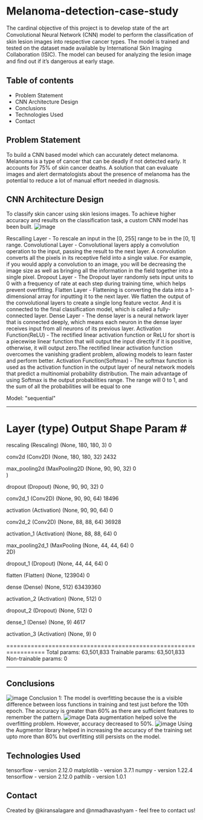 # Melanoma-detection-case-study

The cardinal objective of this project is to develop state of the art Convolutional Neural Network (CNN) model to perform the classiﬁcation of skin lesion images into respective cancer types. The model is trained and tested on the dataset made available by International Skin Imaging Collaboration (ISIC). The model can beused for analyzing the lesion image and ﬁnd out if it’s dangerous at early stage.

## Table of contents
* Problem Statement
* CNN Architecture Design
* Conclusions
* Technologies Used
* Contact

## Problem Statement
To build a CNN based model which can accurately detect melanoma. Melanoma is a type of cancer that can be deadly if not detected early. It accounts for 75% of skin cancer deaths. A solution that can evaluate images and alert dermatologists about the presence of melanoma has the potential to reduce a lot of manual effort needed in diagnosis.

## CNN Architecture Design
To classify skin cancer using skin lesions images. To achieve higher accuracy and results on the classification task, a custom CNN model has been built.
![image](https://user-images.githubusercontent.com/121044079/231839702-406d6dd8-8e57-4cbb-ace9-346845a9c15c.png)

Rescalling Layer - To rescale an input in the [0, 255] range to be in the [0, 1] range.
Convolutional Layer - Convolutional layers apply a convolution operation to the input, passing the result to the next layer. A convolution converts all the pixels in its receptive field into a single value. For example, if you would apply a convolution to an image, you will be decreasing the image size as well as bringing all the information in the field together into a single pixel.
Dropout Layer - The Dropout layer randomly sets input units to 0 with a frequency of rate at each step during training time, which helps prevent overfitting.
Flatten Layer - Flattening is converting the data into a 1-dimensional array for inputting it to the next layer. We flatten the output of the convolutional layers to create a single long feature vector. And it is connected to the final classification model, which is called a fully-connected layer.
Dense Layer - The dense layer is a neural network layer that is connected deeply, which means each neuron in the dense layer receives input from all neurons of its previous layer.
Activation Function(ReLU) - The rectified linear activation function or ReLU for short is a piecewise linear function that will output the input directly if it is positive, otherwise, it will output zero.The rectified linear activation function overcomes the vanishing gradient problem, allowing models to learn faster and perform better.
Activation Function(Softmax) - The softmax function is used as the activation function in the output layer of neural network models that predict a multinomial probability distribution. The main advantage of using Softmax is the output probabilities range. The range will 0 to 1, and the sum of all the probabilities will be equal to one

Model: "sequential"
_________________________________________________________________
 Layer (type)                Output Shape              Param #   
=================================================================
 rescaling (Rescaling)       (None, 180, 180, 3)       0         
                                                                 
 conv2d (Conv2D)             (None, 180, 180, 32)      2432      
                                                                 
 max_pooling2d (MaxPooling2D  (None, 90, 90, 32)       0         
 )                                                               
                                                                 
 dropout (Dropout)           (None, 90, 90, 32)        0         
                                                                 
 conv2d_1 (Conv2D)           (None, 90, 90, 64)        18496     
                                                                 
 activation (Activation)     (None, 90, 90, 64)        0         
                                                                 
 conv2d_2 (Conv2D)           (None, 88, 88, 64)        36928     
                                                                 
 activation_1 (Activation)   (None, 88, 88, 64)        0         
                                                                 
 max_pooling2d_1 (MaxPooling  (None, 44, 44, 64)       0         
 2D)                                                             
                                                                 
 dropout_1 (Dropout)         (None, 44, 44, 64)        0         
                                                                 
 flatten (Flatten)           (None, 123904)            0         
                                                                 
 dense (Dense)               (None, 512)               63439360  
                                                                 
 activation_2 (Activation)   (None, 512)               0         
                                                                 
 dropout_2 (Dropout)         (None, 512)               0         
                                                                 
 dense_1 (Dense)             (None, 9)                 4617      
                                                                 
 activation_3 (Activation)   (None, 9)                 0         
                                                                 
=================================================================
Total params: 63,501,833
Trainable params: 63,501,833
Non-trainable params: 0
_________________________________________________________________

## Conclusions
![image](https://user-images.githubusercontent.com/121044079/231836576-f574b3af-669c-4bb2-aa31-4124d5459374.png) 
Conclusion 1: The model is overfitting because the is a visible difference between loss functions in training and test just before the 10th epoch. The accuracy is greater than 60% as there are sufficient features to remember the pattern.
![image](https://user-images.githubusercontent.com/121044079/231836642-43a4aedb-eed1-42af-b32c-a77a76687397.png) 
Data augmentation helped solve the overfitting problem. However, accuracy decreased to 50%.
![image](https://user-images.githubusercontent.com/121044079/231836732-4abd6f9e-2ce9-42bd-bab8-a590345c1638.png)
Using the Augmentor library helped in increasing the accuracy of the training set upto more than 80% but overfitting still persists on the model.

## Technologies Used
tensorflow - version 2.12.0
matplotlib - version 3.7.1 
numpy - version 1.22.4
tensorflow - version 2.12.0
pathlib - version 1.0.1

## Contact
Created by @kiransalagare and @nmadhavashyam - feel free to contact us!























